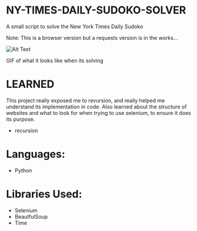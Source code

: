 # NY-TIMES-DAILY-SUDOKO-SOLVER

A small script to solve the New York Times Daily Sudoko

Note: This is a browser version but a requests version is in the works...

![Alt Text](https://j.gifs.com/QkBo99.gif)

GIF of what it looks like when its solving

# LEARNED
This project really exposed me to revursion, and really helped me understand its implementation in code. Also learned about the structure of websites and what to look for when trying to use selenium, to ensure it does its purpose.

- recursion

# Languages:
- Python

# Libraries Used:
- Selenium
- BeautfulSoup
- Time
